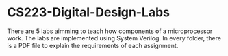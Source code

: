 # CS223-Digital-Design-Labs

There are 5 labs aimming to teach how components of a microprocessor work. The labs are implemented using System Verilog.
In every folder, there is a PDF file to explain the requirements of each assignment. 
